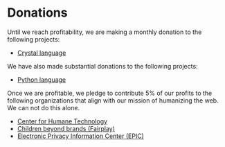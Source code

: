 # Donations

Until we reach profitability, we are making a monthly donation to the following projects:

- [Crystal language](https://opencollective.com/crystal-lang)

We have also made substantial donations to the following projects:

- [Python language](https://www.python.org/sponsors/application/)


Once we are profitable, we pledge to contribute 5% of our profits to the following organizations that align with our mission of humanizing the
web. We can not do this alone.

- [Center for Humane Technology](https://www.humanetech.com)
- [Children beyond brands (Fairplay)](https://fairplayforkids.org)
- [Electronic Privacy Information Center (EPIC)](https://epic.org)

